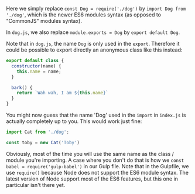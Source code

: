 Here we simply replace `const Dog = require('./dog')` by `import Dog from './dog'`, which is the newer ES6 modules syntax (as opposed to "CommonJS" modules syntax).

In `dog.js`, we also replace `module.exports = Dog` by `export default Dog`.

Note that in `dog.js`, the name `Dog` is only used in the `export`. Therefore it could be possible to export directly an anonymous class like this instead:

```javascript
export default class {
  constructor(name) {
    this.name = name;
  }

  bark() {
    return `Wah wah, I am ${this.name}`
  }
}
```

You might now guess that the name 'Dog' used in the `import` in `index.js` is actually completely up to you. This would work just fine:

```javascript
import Cat from './dog';

const toby = new Cat('Toby')
```
Obviously, most of the time you will use the same name as the class / module you're importing.
A case where you don't do that is how we `const babel = require('gulp-babel')` in our Gulp file.
Note that in the Gulpfile, we use `require()` because Node does not support the ES6 module syntax. The latest version of Node support most of the ES6 features, but this one in particular isn't there yet.

